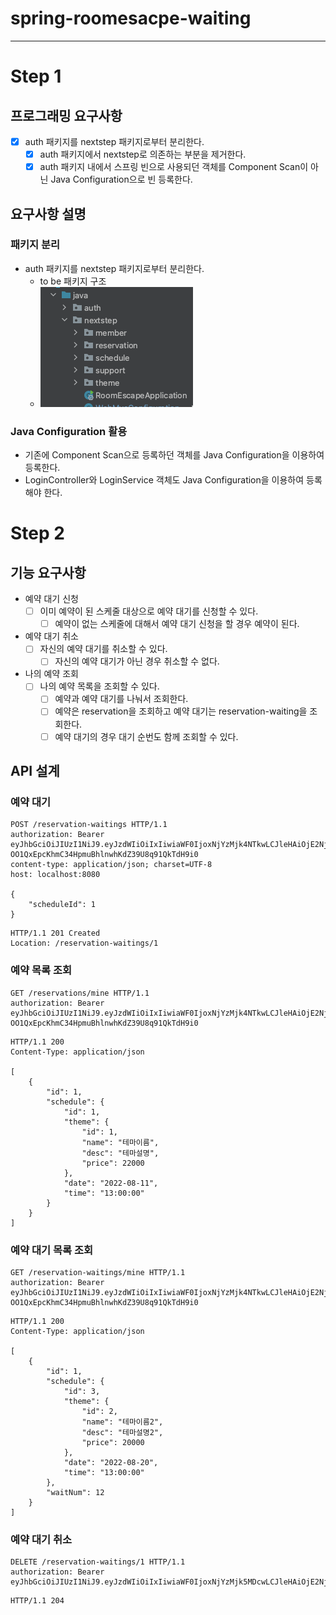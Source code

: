 # spring-roomesacpe-waiting

---

# Step 1

## 프로그래밍 요구사항
- [x] auth 패키지를 nextstep 패키지로부터 분리한다.
    - [x] auth 패키지에서 nextstep로 의존하는 부분을 제거한다.
    - [x] auth 패키지 내에서 스프링 빈으로 사용되던 객체를 Component Scan이 아닌 Java Configuration으로 빈 등록한다.

## 요구사항 설명

### 패키지 분리
- auth 패키지를 nextstep 패키지로부터 분리한다.
    - to be 패키지 구조
    - ![img.png](img.png)

### Java Configuration 활용
- 기존에 Component Scan으로 등록하던 객체를 Java Configuration을 이용하여 등록한다.
- LoginController와 LoginService 객체도 Java Configuration을 이용하여 등록해야 한다.

# Step 2

## 기능 요구사항
- 예약 대기 신청 
  - [ ] 이미 예약이 된 스케줄 대상으로 예약 대기를 신청할 수 있다.
    - [ ] 예약이 없는 스케줄에 대해서 예약 대기 신청을 할 경우 예약이 된다.
- 예약 대기 취소 
  - [ ] 자신의 예약 대기를 취소할 수 있다. 
    - [ ] 자신의 예약 대기가 아닌 경우 취소할 수 없다.
- 나의 예약 조회 
  - [ ] 나의 예약 목록을 조회할 수 있다. 
    - [ ] 예약과 예약 대기를 나눠서 조회한다. 
    - [ ] 예약은 reservation을 조회하고 예약 대기는 reservation-waiting을 조회한다. 
    - [ ] 예약 대기의 경우 대기 순번도 함께 조회할 수 있다.

## API 설계

### 예약 대기
```
POST /reservation-waitings HTTP/1.1
authorization: Bearer eyJhbGciOiJIUzI1NiJ9.eyJzdWIiOiIxIiwiaWF0IjoxNjYzMjk4NTkwLCJleHAiOjE2NjMzMDIxOTAsInJvbGUiOiJBRE1JTiJ9.-OO1QxEpcKhmC34HpmuBhlnwhKdZ39U8q91QkTdH9i0
content-type: application/json; charset=UTF-8
host: localhost:8080

{
    "scheduleId": 1
}
```

```
HTTP/1.1 201 Created
Location: /reservation-waitings/1
```

### 예약 목록 조회
```
GET /reservations/mine HTTP/1.1
authorization: Bearer eyJhbGciOiJIUzI1NiJ9.eyJzdWIiOiIxIiwiaWF0IjoxNjYzMjk4NTkwLCJleHAiOjE2NjMzMDIxOTAsInJvbGUiOiJBRE1JTiJ9.-OO1QxEpcKhmC34HpmuBhlnwhKdZ39U8q91QkTdH9i0
```

```
HTTP/1.1 200 
Content-Type: application/json

[
    {
        "id": 1,
        "schedule": {
            "id": 1,
            "theme": {
                "id": 1,
                "name": "테마이름",
                "desc": "테마설명",
                "price": 22000
            },
            "date": "2022-08-11",
            "time": "13:00:00"
        }
    }
]

```

### 예약 대기 목록 조회
```
GET /reservation-waitings/mine HTTP/1.1
authorization: Bearer eyJhbGciOiJIUzI1NiJ9.eyJzdWIiOiIxIiwiaWF0IjoxNjYzMjk4NTkwLCJleHAiOjE2NjMzMDIxOTAsInJvbGUiOiJBRE1JTiJ9.-OO1QxEpcKhmC34HpmuBhlnwhKdZ39U8q91QkTdH9i0
```

```
HTTP/1.1 200 
Content-Type: application/json

[
    {
        "id": 1,
        "schedule": {
            "id": 3,
            "theme": {
                "id": 2,
                "name": "테마이름2",
                "desc": "테마설명2",
                "price": 20000
            },
            "date": "2022-08-20",
            "time": "13:00:00"
        },
        "waitNum": 12
    }
]
```

### 예약 대기 취소
```
DELETE /reservation-waitings/1 HTTP/1.1
authorization: Bearer eyJhbGciOiJIUzI1NiJ9.eyJzdWIiOiIxIiwiaWF0IjoxNjYzMjk5MDcwLCJleHAiOjE2NjMzMDI2NzAsInJvbGUiOiJBRE1JTiJ9.zgz7h7lrKLNw4wP9I0W8apQnMUn3WHnmqQ1N2jNqwlQ
```

```
HTTP/1.1 204 
```